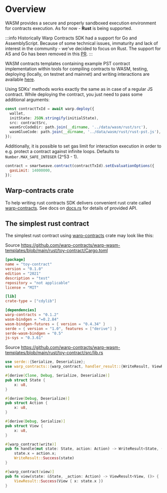 # Overview

WASM provides a secure and properly sandboxed execution environment for contracts execution.
As for now - **Rust** is being supported.

:::info
Historically Warp Contracts SDK had a support for Go and AssemblyScript.
Because of some technical issues, immaturity and lack of interest in the community -
we've decided to focus on Rust.
The support for AS and Go has been removed in this [PR](https://github.com/warp-contracts/warp/issues/348).
:::

WASM contracts templates containing example PST contract implementation within tools for compiling contracts to WASM, testing, deploying
(locally, on testnet and mainnet) and writing interactions are available [here](https://github.com/warp-contracts/warp-wasm-templates/tree/main/rust/pst).

Using SDKs' methods works exactly the same as in case of a regular JS contract. While deploying the contract, you just need to pass some additional arguments:

```ts
const contractTxId = await warp.deploy({
  wallet,
  initState: JSON.stringify(initialState),
  src: contractSrc,
  wasmSrcCodeDir: path.join(__dirname, '../data/wasm/rust/src'),
  wasmGlueCode: path.join(__dirname, '../data/wasm/rust/rust-pst.js'),
});
```

Additionally, it is possible to set gas limit for interaction execution in order to e.g. protect a contract against infinite loops. Defaults to `Number.MAX_SAFE_INTEGER` (2^53 - 1).

```js
contract = smartweave.contract(contractTxId).setEvaluationOptions({
  gasLimit: 14000000,
});
```

## Warp-contracts crate

To help writing rust contracts SDK delivers convenient rust crate called [warp-contracts](https://crates.io/crates/warp-contracts). See docs on [docs.rs](https://docs.rs/warp-contracts/latest/warp_contracts/) for details of provided API.

## The simplest rust contract

The simplest rust contract using [warp-contracts](https://crates.io/crates/warp-contracts) crate may look like this:

Source https://github.com/warp-contracts/warp-wasm-templates/blob/main/rust/toy-contract/Cargo.toml

```toml
[package]
name = "toy-contract"
version = "0.1.0"
edition = "2021"
description = "test"
repository = "not applicable"
license = "MIT"

[lib]
crate-type = ["cdylib"]

[dependencies]
warp-contracts = "0.1.2"
wasm-bindgen = "=0.2.84"
wasm-bindgen-futures = { version = "0.4.34" }
serde = { version = "1.0", features = ["derive"] }
serde-wasm-bindgen = "0.5"
js-sys = "0.3.61"
```

Source <https://github.com/warp-contracts/warp-wasm-templates/blob/main/rust/toy-contract/src/lib.rs>

```rust
use serde::{Serialize, Deserialize};
use warp_contracts::{warp_contract, handler_result::{WriteResult, ViewResult}};

#[derive(Clone, Debug, Serialize, Deserialize)]
pub struct State {
    x: u8,
}

#[derive(Debug, Deserialize)]
pub struct Action {
    x: u8,
}

#[derive(Debug, Serialize)]
pub struct View {
    x: u8,
}

#[warp_contract(write)]
pub fn handle(mut state: State, action: Action) -> WriteResult<State, ()> {
    state.x = action.x;
    WriteResult::Success(state)
}

#[warp_contract(view)]
pub fn view(state: &State, _action: Action) -> ViewResult<View, ()> {
    ViewResult::Success(View { x: state.x })
}
```
